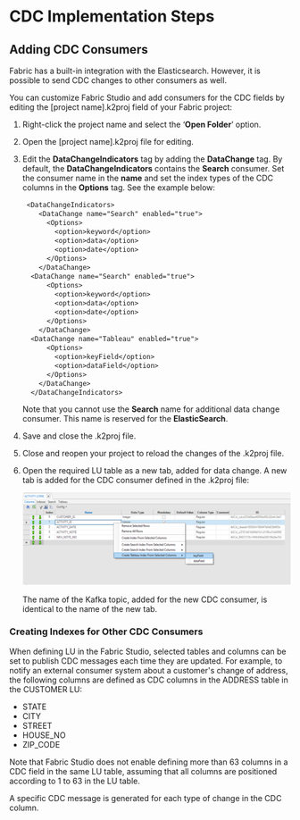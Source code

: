 # CDC Implementation Steps

## Adding CDC Consumers

Fabric has a built-in integration with the Elasticsearch. However, it is possible to send CDC changes to other consumers as well. 

You can customize Fabric Studio and add consumers for the CDC fields by editing the [project name].k2proj field of your Fabric project:

1.  Right-click the project name and select the ‘**Open Folder**’ option.

2. Open the [project name].k2proj file for editing.

3. Edit the **DataChangeIndicators** tag by adding the **DataChange** tag. By default, the **DataChangeIndicators** contains the **Search** consumer.  Set the consumer name in the **name** and set the index types of the CDC columns in the **Options** tag.  See the example below:

   ```
    <DataChangeIndicators>
       <DataChange name="Search" enabled="true">
         <Options>
           <option>keyword</option>
           <option>data</option>
           <option>date</option>
         </Options>
       </DataChange>
   	 <DataChange name="Search" enabled="true">
         <Options>
           <option>keyword</option>
           <option>data</option>
           <option>date</option>
         </Options>
       </DataChange>
   	 <DataChange name="Tableau" enabled="true">
         <Options>
           <option>keyField</option>
           <option>dataField</option>
         </Options>
       </DataChange>
     </DataChangeIndicators>
   ```

   Note that you cannot use the **Search** name for additional data change consumer. This name is reserved for the **ElasticSearch**. 

   

4. Save and close the .k2proj file.

5. Close and reopen your project to reload the changes of the .k2proj file.

6. Open the required LU table as a new tab, added for data change.  A new tab is added for the CDC consumer defined in the .k2proj file: 

   ![cdc_consumers](images/cdc_consumers_tabs.png)

   

   The name of the Kafka topic, added for the new CDC consumer, is identical to the name of the new tab. 

    

### Creating Indexes for Other CDC Consumers



When defining LU in the Fabric Studio, selected tables and columns can be set to publish CDC messages each time they are updated. 
For example, to notify an external consumer system about a customer's change of address, the following columns are defined as CDC columns in the ADDRESS table in the CUSTOMER LU: 

-  STATE
-  CITY
-  STREET
-  HOUSE_NO
-  ZIP_CODE 

Note that Fabric Studio does not enable defining more than 63 columns in a CDC field in the same LU table, assuming that all columns are positioned according to 1 to 63 in the LU table.

A specific CDC message is generated for each type of change in the CDC column. 